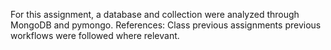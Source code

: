 For this assignment, a database and collection were analyzed through MongoDB and pymongo. References: Class previous assignments previous workflows were followed where relevant.
